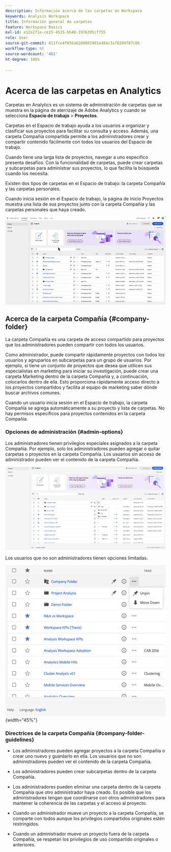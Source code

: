 ```yaml
---
description: Información acerca de las carpetas en Workspace
keywords: Analysis Workspace
title: Información general de carpetas
feature: Workspace Basics
exl-id: e12e271e-ce15-4535-bb48-1976395cf755
role: User
source-git-commit: 811fce4f056a6280081901e484c3af8209f87c06
workflow-type: ht
source-wordcount: '461'
ht-degree: 100%

---
```


# Acerca de las carpetas en Analytics

Carpetas en Analytics es un sistema de administración de carpetas que se muestra en la página de aterrizaje de Adobe Analytics y cuando se selecciona **Espacio de trabajo** > **Proyectos**.

Carpetas en el Espacio de trabajo ayuda a los usuarios a organizar y clasificar sus proyectos para facilitar su consulta y acceso. Además, una carpeta Compañía compartida permite a los administradores crear y compartir contenido fácilmente con todos los usuarios del Espacio de trabajo.

Cuando tiene una larga lista de proyectos, navegar a uno específico presenta desafíos. Con la funcionalidad de carpetas, puede crear carpetas y subcarpetas para administrar sus proyectos, lo que facilita la búsqueda cuando los necesita.

Existen dos tipos de carpetas en el Espacio de trabajo: la carpeta Compañía y las carpetas personales.

Cuando inicia sesión en el Espacio de trabajo, la página de inicio Proyectos muestra una lista de sus proyectos junto con la carpeta Compañía y las carpetas personales que haya creado.

![Página de inicio del proyecto que enumera sus proyectos y la carpeta Empresa.](/help/analysis-workspace/build-workspace-project/assets/landing-page2.png)

## Acerca de la carpeta Compañía {#company-folder}

La carpeta Compañía es una carpeta de acceso compartido para proyectos que los administradores pueden compartir con todos los usuarios.

Como administrador, puede compartir rápidamente proyectos con todos los usuarios y agruparlos en subcarpetas para un grupo de usuarios. Por ejemplo, si tiene un conjunto de proyectos que desea que utilicen sus especialistas en marketing para iniciar su investigación, puede crear una carpeta Marketing dentro de la carpeta Compañía y, a continuación, colocarlos dentro de ella. Esto proporciona rápidamente acceso directo a los proyectos compartidos y facilita al equipo de marketing saber dónde buscar archivos comunes.

Cuando un usuario inicia sesión en el Espacio de trabajo, la carpeta Compañía se agrega automáticamente a su proyecto y lista de carpetas. No hay permisos específicos para proyectos contenidos en la carpeta Compañía.


### Opciones de administración {#admin-options}

Los administradores tienen privilegios especiales asignados a la carpeta Compañía. Por ejemplo, solo los administradores pueden agregar o quitar carpetas o proyectos en la carpeta Compañía. Los usuarios sin acceso de administrador pueden ver el contenido de la carpeta Compañía.

![La página Proyectos muestra las opciones de administración.](/help/analysis-workspace/build-workspace-project/assets/admin-options.png)

Los usuarios que no son administradores tienen opciones limitadas.

![La página Proyectos muestra las opciones no administrativas de las carpetas.](/help/analysis-workspace/build-workspace-project/assets/non-admin-folder-options.png){width="45%"}

### Directrices de la carpeta Compañía {#company-folder-guidelines}

- Los administradores pueden agregar proyectos a la carpeta Compañía o crear uno nuevo y guardarlo en ella. Los usuarios que no son administradores pueden ver el contenido de la carpeta Compañía.

- Los administradores pueden crear subcarpetas dentro de la carpeta Compañía.

- Los administradores pueden eliminar una carpeta dentro de la carpeta Compañía que otro administrador haya creado. Es posible que los administradores tengan que coordinarse con otros administradores para mantener la coherencia de las carpetas y el acceso al proyecto.

- Cuando un administrador mueve un proyecto a la carpeta Compañía, se comparte con todos aunque los privilegios compartidos originales estén restringidos.

- Cuando un administrador mueve un proyecto fuera de la carpeta Compañía, se respetan los privilegios de uso compartido originales o anteriores.
